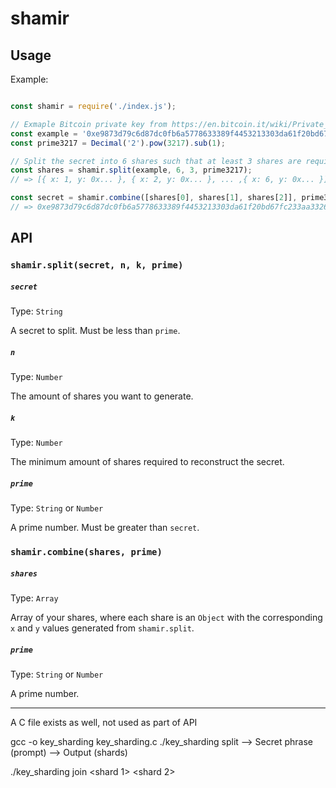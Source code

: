 # shamir

## Usage

Example:
```js

const shamir = require('./index.js');

// Exmaple Bitcoin private key from https://en.bitcoin.it/wiki/Private_key
const example = '0xe9873d79c6d87dc0fb6a5778633389f4453213303da61f20bd67fc233aa33262';
const prime3217 = Decimal('2').pow(3217).sub(1);

// Split the secret into 6 shares such that at least 3 shares are required to reconstruct the secret
const shares = shamir.split(example, 6, 3, prime3217);
// => [{ x: 1, y: 0x... }, { x: 2, y: 0x... }, ... ,{ x: 6, y: 0x... }]

const secret = shamir.combine([shares[0], shares[1], shares[2]], prime3217).toHex();
// => 0xe9873d79c6d87dc0fb6a5778633389f4453213303da61f20bd67fc233aa33262
```

## API

### `shamir.split(secret, n, k, prime)`
##### `secret`

Type: `String`

A secret to split. Must be less than `prime`.

##### `n`
Type: `Number`

The amount of shares you want to generate.

##### `k`
Type: `Number`

The minimum amount of shares required to reconstruct the secret.

##### `prime`
Type: `String` or `Number`

A prime number. Must be greater than `secret`.

### `shamir.combine(shares, prime)`
##### `shares`
Type: `Array`

Array of your shares, where each share is an `Object` with the corresponding `x` and `y` values generated from `shamir.split`.

##### `prime`
Type: `String` or `Number`

A prime number.





----------
A C file exists as well, not used as part of API

gcc -o key_sharding key_sharding.c
./key_sharding split <NSHARDS> <NTHRESH>
 --> Secret phrase (prompt)
 --> Output (shards)

./key_sharding join <shard 1> <shard 2>

